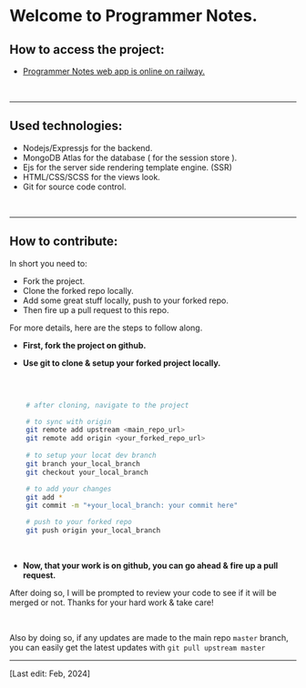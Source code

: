 # Welcome to Programmer Notes.



## How to access the project:


- [Programmer Notes web app is online on railway.](https://programmer-notes.up.railway.app/)


<br>

---

## Used technologies:

- Nodejs/Expressjs for the backend.
- MongoDB Atlas for the database ( for the session store ).
- Ejs for the server side rendering template engine. (SSR)
- HTML/CSS/SCSS for the views look.
- Git for source code control.

<br>

---

## How to contribute:

In short you need to: 

- Fork the project.
- Clone the forked repo locally.
- Add some great stuff locally, push to your forked repo.
- Then fire up a pull request to this repo.


For more details, here are the steps to follow along.

- **First, fork the project on github.**

- **Use git to clone & setup your forked project locally.**

<br>

```sh

    # after cloning, navigate to the project

    # to sync with origin
    git remote add upstream <main_repo_url>
    git remote add origin <your_forked_repo_url>
    
    # to setup your locat dev branch
    git branch your_local_branch
    git checkout your_local_branch

    # to add your changes
    git add *
    git commit -m "+your_local_branch: your commit here"

    # push to your forked repo
    git push origin your_local_branch


```

<br>


- **Now, that your work is on github, you can go ahead & fire up a pull request.**

After doing so, I will be prompted to review your code to see if it will be merged or not. Thanks for your hard work & take care! 

<br>


Also by doing so, if any updates are made to the main repo `master` branch, you can easily get the latest updates with  `git pull upstream master`

---

[Last edit: Feb, 2024]

